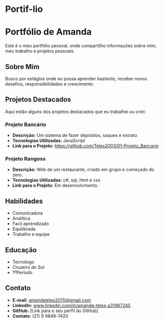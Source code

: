 # Portif-lio
# Portfólio de Amanda

Este é o meu portfólio pessoal, onde compartilho informações sobre mim, meu trabalho e projetos pessoais.

## Sobre Mim

Busco por estágios onde eu possa aprender bastante, receber novos desafios, responsábilidades e crescimento.

## Projetos Destacados

Aqui estão alguns dos projetos destacados que eu trabalhei ou criei:

### Projeto Bancário

- **Descrição:** Um sistema de fazer depósitos, saques e extrato.
- **Tecnologias Utilizadas:** JavaScript
- **Link para o Projeto:** https://github.com/Teles2003/01-Projeto_Bancario

### Projeto Rangoss

- **Descrição:** Web de um restaurante, criado em grupo e começado do zero.
- **Tecnologias Utilizadas:** c#, sql, html e css
- **Link para o Projeto:** Em desenvolvimento.

## Habilidades

- Comunicadora
- Analítica
- Facil aprendizado
- Equilibrada
- Trabalho e equipe

## Educação

- Tecnologo
- Cruzeiro do Sul
- 1ºPeríodo

## Contato
 
- **E-mail:** amandateles2070@gmail.com
- **LinkedIn:** www.linkedin.com/in/amanda-teles-a31967245
- **GitHub:** [Link para o seu perfil do GitHub]
- **Contato:** (21) 9 9849-7420
